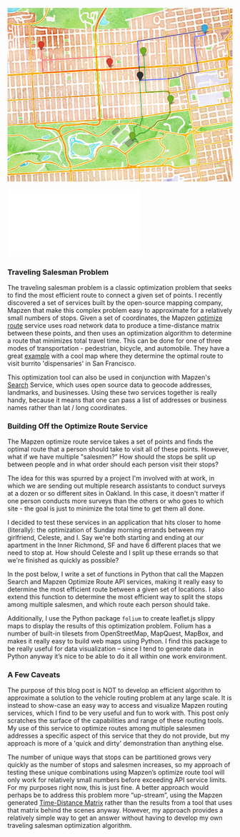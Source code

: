 ![title](stop_map.png)

![Live Version](optimize_stops_3_people_walk.html)

### Traveling Salesman Problem

The traveling salesman problem is a classic optimization problem that seeks to find the most efficient route to connect a given set of points. I recently discovered a set of services built by the open-source mapping company, Mapzen that make this complex problem easy to approximate for a relatively small numbers of stops. Given a set of coordinates, the Mapzen [optimize route](https://mapzen.com/documentation/mobility/optimized/api-reference/) service uses road network data to produce a time-distance matrix between these points, and then uses an optimization algorithm to determine a route that minimizes total travel time. This can be done for one of three modes of transportation - pedestrian, bicycle, and automobile. They have a great [example](https://mapzen.com/blog/optimized-route/) with a cool map where they determine the optimal route to visit burrito 'dispensaries' in San Francisco.

This optimization tool can also be used in conjunction with Mapzen's [Search](https://mapzen.com/documentation/search/) Service, which uses open source data to geocode addresses, landmarks, and businesses. Using these two services together is really handy, because it means that one can pass a list of addresses or business names rather than lat / long coordinates.


### Building Off the Optimize Route Service
The Mapzen optimize route service takes a set of points and finds the optimal route that a person should take to visit all of these points. However, what if we have multiple "salesmen?” How should the stops be split up between people and in what order should each person visit their stops?

The idea for this was spurred by a project I'm involved with at work, in which we are sending out multiple research assistants to conduct surveys at a dozen or so different sites in Oakland. In this case, it doesn't matter if one person conducts more surveys than the others  or who goes to which site - the goal is just to minimize the total time to get them all done.

I decided to test these services in an application that hits closer to home (literally): the optimization of Sunday morning errands between my girlfriend, Celeste, and I. Say we're both starting and ending at our apartment in the Inner Richmond, SF and have 6 different places that we need to stop at. How should Celeste and I split up these errands so that we're finished as quickly as possible?

In the post below, I write a set of functions in Python that call the Mapzen Search and Mapzen Optimize Route API services, making it really easy to determine the most efficient route between a given set of locations. I also extend this function to determine the most efficient way to split the stops among multiple salesmen, and which route each person should take.

Additionally, I use the Python package ```folium``` to create leaflet.js slippy maps to display the results of this optimization problem. Folium has a number of built-in tilesets from OpenStreetMap, MapQuest, MapBox, and makes it really easy to build web maps using Python. I find this package to be really useful for data visualization – since I tend to generate data in Python anyway it’s nice to be able to do it all within one work environment.

### A Few Caveats
The purpose of this blog post is NOT to develop an efficient algorithm to approximate a solution to the vehicle routing problem at any large scale. It is instead to show-case an easy way to access and visualize Mapzen routing services, which I find to be very useful and fun to work with. This post only scratches the surface of the capabilities and range of these routing tools. My use of this service to optimize routes among multiple salesmen addresses a specific aspect of this service that they do not provide, but my approach is more of a 'quick and dirty' demonstration than anything else.

The number of unique ways that stops can be partitioned grows very quickly as the number of stops and salesmen increases, so my approach of testing these unique combinations using Mapzen’s optimize route tool will only work for relatively small numbers before exceeding API service limits. For my purposes right now, this is just fine. A better approach would perhaps be to address this problem more “up-stream”, using the Mapzen generated [Time-Distance Matrix](https://mapzen.com/documentation/mobility/matrix/api-reference/) rather than the results from a tool that uses that matrix behind the scenes anyway. However, my approach provides a relatively simple way to get an answer without having to develop my own traveling salesman optimization algorithm.